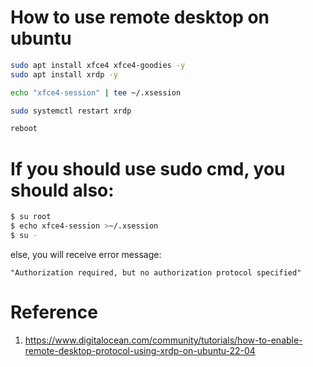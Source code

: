 
# How to use remote desktop on ubuntu

```sh
sudo apt install xfce4 xfce4-goodies -y
sudo apt install xrdp -y

echo "xfce4-session" | tee ~/.xsession

sudo systemctl restart xrdp

reboot 

```

# If you should use sudo cmd, you should also:

```sh
$ su root
$ echo xfce4-session >~/.xsession
$ su -
```

else, you will receive error message:

    "Authorization required, but no authorization protocol specified"

# Reference
1. https://www.digitalocean.com/community/tutorials/how-to-enable-remote-desktop-protocol-using-xrdp-on-ubuntu-22-04
